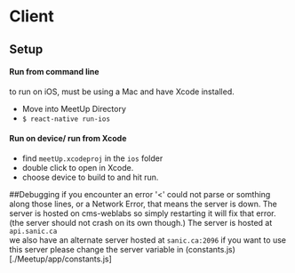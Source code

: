 # Client

## Setup
#### Run from command line
to run on iOS, must be using a Mac and have Xcode installed.
- Move into MeetUp Directory
- `$ react-native run-ios`

#### Run on device/ run from Xcode
- find `meetUp.xcodeproj` in the `ios` folder
- double click to open in Xcode.
- choose device to build to and hit run.

<!-- ## Pusher Starter Code for React Native
```
import Pusher from 'pusher-js/react-native';

// Enable pusher logging - don't include this in production
Pusher.logToConsole = true;

var pusher = new Pusher('c44a3af2941478d93548', {
  encrypted: true
});

var channel = pusher.subscribe('my-channel');
channel.bind('my-event', function(data) {
  alert(data.message);
});
```

## TODO::
- separate the home tab from `Home.js` and move to `/tabViews/`.
- Make current status, and how to update it, more obvious. (Navbar)
-->
##Debugging
if you encounter an error '<' could not parse or somthing along those lines, or a Network Error, that means the server is down. The server is hosted on cms-weblabs so simply restarting it will fix that error. (the server should not crash on its own though.) The server is hosted at  
`api.sanic.ca`  
we also have an alternate server hosted at
`sanic.ca:2096` 
if you want to use this server please change the server variable in (constants.js)[./Meetup/app/constants.js]
